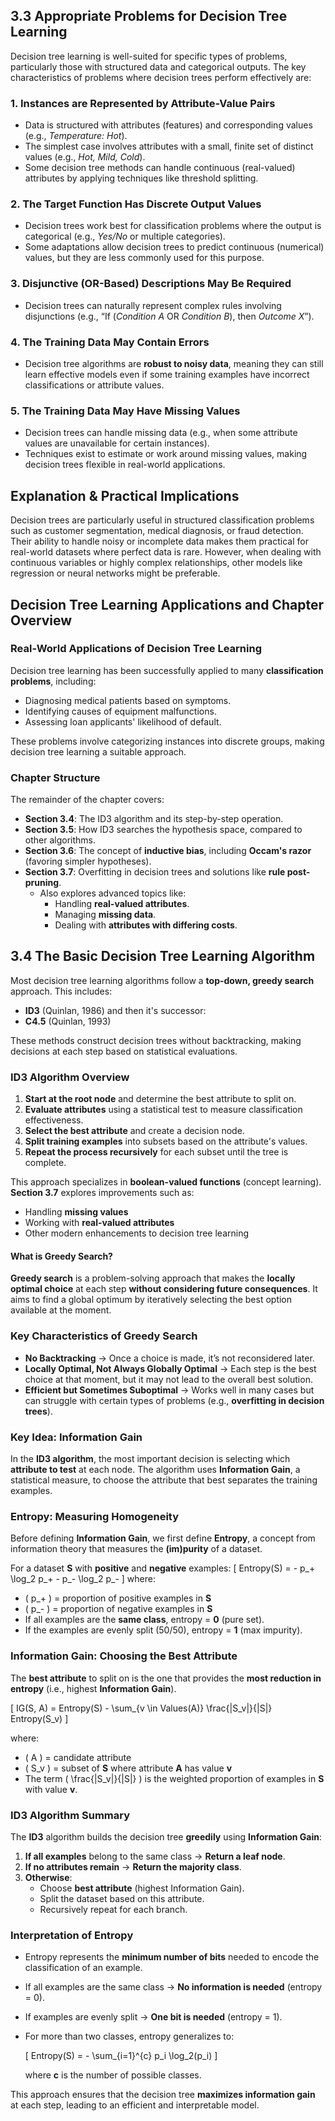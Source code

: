 ## 3.3 Appropriate Problems for Decision Tree Learning

Decision tree learning is well-suited for specific types of problems, particularly those with structured data and categorical outputs. The key characteristics of problems where decision trees perform effectively are:

### 1. Instances are Represented by Attribute-Value Pairs
- Data is structured with attributes (features) and corresponding values (e.g., *Temperature: Hot*).
- The simplest case involves attributes with a small, finite set of distinct values (e.g., *Hot, Mild, Cold*).
- Some decision tree methods can handle continuous (real-valued) attributes by applying techniques like threshold splitting.

### 2. The Target Function Has Discrete Output Values
- Decision trees work best for classification problems where the output is categorical (e.g., *Yes/No* or multiple categories).
- Some adaptations allow decision trees to predict continuous (numerical) values, but they are less commonly used for this purpose.

### 3. Disjunctive (OR-Based) Descriptions May Be Required
- Decision trees can naturally represent complex rules involving disjunctions (e.g., “If (*Condition A* OR *Condition B*), then *Outcome X*”).

### 4. The Training Data May Contain Errors
- Decision tree algorithms are **robust to noisy data**, meaning they can still learn effective models even if some training examples have incorrect classifications or attribute values.

### 5. The Training Data May Have Missing Values
- Decision trees can handle missing data (e.g., when some attribute values are unavailable for certain instances).
- Techniques exist to estimate or work around missing values, making decision trees flexible in real-world applications.

## Explanation & Practical Implications
Decision trees are particularly useful in structured classification problems such as customer segmentation, medical diagnosis, or fraud detection. Their ability to handle noisy or incomplete data makes them practical for real-world datasets where perfect data is rare. However, when dealing with continuous variables or highly complex relationships, other models like regression or neural networks might be preferable.

## Decision Tree Learning Applications and Chapter Overview

### **Real-World Applications of Decision Tree Learning**
Decision tree learning has been successfully applied to many **classification problems**, including:
- Diagnosing medical patients based on symptoms.
- Identifying causes of equipment malfunctions.
- Assessing loan applicants' likelihood of default.

These problems involve categorizing instances into discrete groups, making decision tree learning a suitable approach.

### **Chapter Structure**
The remainder of the chapter covers:
- **Section 3.4**: The ID3 algorithm and its step-by-step operation.
- **Section 3.5**: How ID3 searches the hypothesis space, compared to other algorithms.
- **Section 3.6**: The concept of **inductive bias**, including **Occam's razor** (favoring simpler hypotheses).
- **Section 3.7**: Overfitting in decision trees and solutions like **rule post-pruning**.
  - Also explores advanced topics like:
    - Handling **real-valued attributes**.
    - Managing **missing data**.
    - Dealing with **attributes with differing costs**.
   
## 3.4 The Basic Decision Tree Learning Algorithm

Most decision tree learning algorithms follow a **top-down, greedy search** approach. This includes:
- **ID3** (Quinlan, 1986)
and then it's successor:
- **C4.5** (Quinlan, 1993)  

These methods construct decision trees without backtracking, making decisions at each step based on statistical evaluations.

### **ID3 Algorithm Overview**
1. **Start at the root node** and determine the best attribute to split on.
2. **Evaluate attributes** using a statistical test to measure classification effectiveness.
3. **Select the best attribute** and create a decision node.
4. **Split training examples** into subsets based on the attribute's values.
5. **Repeat the process recursively** for each subset until the tree is complete.

This approach specializes in **boolean-valued functions** (concept learning). **Section 3.7** explores improvements such as:
- Handling **missing values**  
- Working with **real-valued attributes**  
- Other modern enhancements to decision tree learning

#### **What is Greedy Search?**
**Greedy search** is a problem-solving approach that makes the **locally optimal choice** at each step **without considering future consequences**. It aims to find a global optimum by iteratively selecting the best option available at the moment.

### **Key Characteristics of Greedy Search**
- **No Backtracking** → Once a choice is made, it’s not reconsidered later.
- **Locally Optimal, Not Always Globally Optimal** → Each step is the best choice at that moment, but it may not lead to the overall best solution.
- **Efficient but Sometimes Suboptimal** → Works well in many cases but can struggle with certain types of problems (e.g., **overfitting in decision trees**).


### **Key Idea: Information Gain**
In the **ID3 algorithm**, the most important decision is selecting which **attribute to test** at each node. The algorithm uses **Information Gain**, a statistical measure, to choose the attribute that best separates the training examples.

### **Entropy: Measuring Homogeneity**
Before defining **Information Gain**, we first define **Entropy**, a concept from information theory that measures the **(im)purity** of a dataset.

For a dataset **S** with **positive** and **negative** examples:
\[
Entropy(S) = - p_+ \log_2 p_+ - p_- \log_2 p_-
\]
where:
- \( p_+ \) = proportion of positive examples in **S**
- \( p_- \) = proportion of negative examples in **S**
- If all examples are the **same class**, entropy = **0** (pure set).
- If the examples are evenly split (50/50), entropy = **1** (max impurity).

### **Information Gain: Choosing the Best Attribute**
The **best attribute** to split on is the one that provides the **most reduction in entropy** (i.e., highest **Information Gain**).

\[
IG(S, A) = Entropy(S) - \sum_{v \in Values(A)} \frac{|S_v|}{|S|} Entropy(S_v)
\]

where:
- \( A \) = candidate attribute
- \( S_v \) = subset of **S** where attribute **A** has value **v**
- The term \( \frac{|S_v|}{|S|} \) is the weighted proportion of examples in **S** with value **v**.

### **ID3 Algorithm Summary**
The **ID3** algorithm builds the decision tree **greedily** using **Information Gain**:
1. **If all examples** belong to the same class → **Return a leaf node**.
2. **If no attributes remain** → **Return the majority class**.
3. **Otherwise**:
   - Choose **best attribute** (highest Information Gain).
   - Split the dataset based on this attribute.
   - Recursively repeat for each branch.

### **Interpretation of Entropy**
- Entropy represents the **minimum number of bits** needed to encode the classification of an example.
- If all examples are the same class → **No information is needed** (entropy = 0).
- If examples are evenly split → **One bit is needed** (entropy = 1).
- For more than two classes, entropy generalizes to:
  
  \[
  Entropy(S) = - \sum_{i=1}^{c} p_i \log_2(p_i)
  \]

  where **c** is the number of possible classes.

This approach ensures that the decision tree **maximizes information gain** at each step, leading to an efficient and interpretable model.
